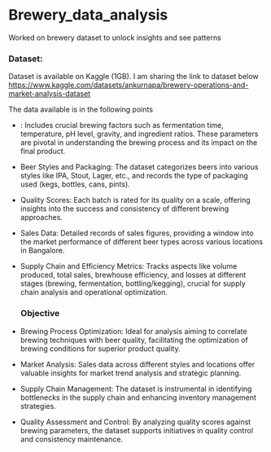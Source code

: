 # Brewery_data_analysis
Worked on brewery dataset to unlock insights and see patterns

### Dataset:
Dataset is available on Kaggle (1GB). I am sharing the link to dataset below
https://www.kaggle.com/datasets/ankurnapa/brewery-operations-and-market-analysis-dataset

The data available is in the following points
- <Brewing Parameters>: Includes crucial brewing factors such as fermentation time, temperature, pH level, gravity, and ingredient ratios. These parameters are pivotal in understanding the brewing process and its impact on the final product.
- Beer Styles and Packaging: The dataset categorizes beers into various styles like IPA, Stout, Lager, etc., and records the type of packaging used (kegs, bottles, cans, pints).
- Quality Scores: Each batch is rated for its quality on a scale, offering insights into the success and consistency of different brewing approaches.
- Sales Data: Detailed records of sales figures, providing a window into the market performance of different beer types across various locations in Bangalore.
- Supply Chain and Efficiency Metrics: Tracks aspects like volume produced, total sales, brewhouse efficiency, and losses at different stages (brewing, fermentation, bottling/kegging), crucial for supply chain analysis and operational optimization.

  ### Objective

- Brewing Process Optimization: Ideal for analysis aiming to correlate brewing techniques with beer quality, facilitating the optimization of brewing conditions for superior product quality.
- Market Analysis: Sales data across different styles and locations offer valuable insights for market trend analysis and strategic planning.
- Supply Chain Management: The dataset is instrumental in identifying bottlenecks in the supply chain and enhancing inventory management strategies.
- Quality Assessment and Control: By analyzing quality scores against brewing parameters, the dataset supports initiatives in quality control and consistency maintenance.
